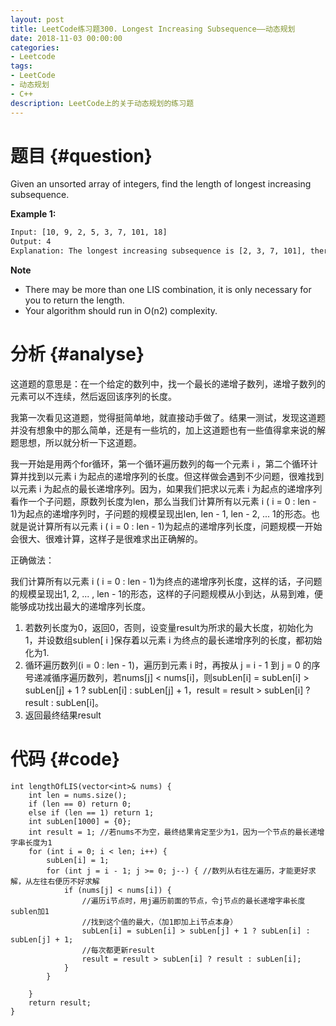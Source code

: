 ```yaml
---
layout: post
title: LeetCode练习题300. Longest Increasing Subsequence——动态规划
date: 2018-11-03 00:00:00
categories: 
- Leetcode
tags: 
- LeetCode
- 动态规划
- C++
description: LeetCode上的关于动态规划的练习题
---
```




# 题目  {#question}
Given an unsorted array of integers, find the length of longest increasing subsequence.

**Example 1:**
```bash
Input: [10, 9, 2, 5, 3, 7, 101, 18] 
Output: 4 
Explanation: The longest increasing subsequence is [2, 3, 7, 101], therefore the length is 4.
```

**Note**
- There may be more than one LIS combination, it is only necessary for you to return the length.
- Your algorithm should run in O(n2) complexity.


# 分析  {#analyse}
这道题的意思是：在一个给定的数列中，找一个最长的递增子数列，递增子数列的元素可以不连续，然后返回该序列的长度。

我第一次看见这道题，觉得挺简单地，就直接动手做了。结果一测试，发现这道题并没有想象中的那么简单，还是有一些坑的，加上这道题也有一些值得拿来说的解题思想，所以就分析一下这道题。

我一开始是用两个for循环，第一个循环遍历数列的每一个元素 i ，第二个循环计算并找到以元素 i 为起点的递增序列的长度。但这样做会遇到不少问题，很难找到以元素 i 为起点的最长递增序列。因为，如果我们把求以元素 i 为起点的递增序列看作一个子问题，原数列长度为len，那么当我们计算所有以元素 i ( i = 0 : len - 1)为起点的递增序列时，子问题的规模呈现出len, len - 1, len - 2, ... 1的形态。也就是说计算所有以元素 i ( i = 0 : len - 1)为起点的递增序列长度，问题规模一开始会很大、很难计算，这样子是很难求出正确解的。

正确做法：

我们计算所有以元素 i ( i = 0 : len - 1)为终点的递增序列长度，这样的话，子问题的规模呈现出1, 2, ... , len - 1的形态，这样的子问题规模从小到达，从易到难，便能够成功找出最大的递增序列长度。

1. 若数列长度为0，返回0，否则，设变量result为所求的最大长度，初始化为1，并设数组sublen[ i ]保存着以元素 i 为终点的最长递增序列的长度，都初始化为1.
2. 循环遍历数列(i = 0 : len - 1)，遍历到元素 i 时，再按从 j = i - 1 到 j = 0 的序号递减循序遍历数列，若nums[j] < nums[i]，则subLen[i] = subLen[i] > subLen[j] + 1 ? subLen[i] : subLen[j] + 1，result = result > subLen[i] ? result : subLen[i]。
3. 返回最终结果result

# 代码  {#code}
```
int lengthOfLIS(vector<int>& nums) {
	int len = nums.size();
	if (len == 0) return 0;
	else if (len == 1) return 1;
	int subLen[1000] = {0};
	int result = 1; //若nums不为空，最终结果肯定至少为1，因为一个节点的最长递增字串长度为1
	for (int i = 0; i < len; i++) {
		subLen[i] = 1;
		for (int j = i - 1; j >= 0; j--) { //数列从右往左遍历，才能更好求解，从左往右便历不好求解
			if (nums[j] < nums[i]) {
				//遍历i节点时，用j遍历前面的节点，令j节点的最长递增字串长度sublen加1
				//找到这个值的最大，（加1即加上i节点本身）
				subLen[i] = subLen[i] > subLen[j] + 1 ? subLen[i] : subLen[j] + 1;
				//每次都更新result
				result = result > subLen[i] ? result : subLen[i];
			}
		}
	
	}
	return result;
}
```